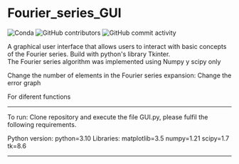 # Fourier_series_GUI

![Conda](https://img.shields.io/conda/pn/conda-forge/scipy) ![GitHub contributors](https://img.shields.io/github/contributors/RafaelCampo-ME/Fourier_series_GUI?color=greene)  ![GitHub commit activity](https://img.shields.io/github/commit-activity/m/RafaelCampo-ME/Fourier_series_GUI)
 
A graphical user interface that allows users to interact with basic concepts of the Fourier series. Build with python's library Tkinter.  
The Fourier series algorithm was implemented using Numpy y scipy only


Change the number of elements in the Fourier series expansion:
Change the error graph

For diferent functions
________________________________________________________________________________________________________________________________________

To run: Clone repository and execute the file GUI.py, please fulfil the following requirements.

  Python version:
                python=3.10
  Libraries:
                matplotlib=3.5
                numpy=1.21 
                scipy=1.7
                tk=8.6         
________________________________________________________________________________________________________________________________________
